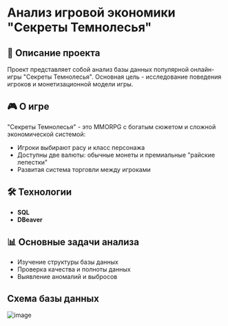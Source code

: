 # Анализ игровой экономики "Секреты Темнолесья"

## 📌 Описание проекта
Проект представляет собой анализ базы данных популярной онлайн-игры "Секреты Темнолесья". Основная цель - исследование поведения игроков и монетизационной модели игры.

## 🎮 О игре
"Секреты Темнолесья" - это MMORPG с богатым сюжетом и сложной экономической системой:
- Игроки выбирают расу и класс персонажа
- Доступны две валюты: обычные монеты и премиальные "райские лепестки"
- Развитая система торговли между игроками

## 🛠 Технологии
- **SQL** 
- **DBeaver** 

## 📊 Основные задачи анализа
   - Изучение структуры базы данных
   - Проверка качества и полноты данных
   - Выявление аномалий и выбросов
## Схема базы данных
![image](https://github.com/user-attachments/assets/e4702043-d7eb-438e-8c54-4283fd395b7e)
